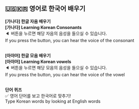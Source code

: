## 🇺🇸🇰🇷 영어로 한국어 배우기
<strong> [가나다] 한글 자음 배우기 </strong><br>
<strong> [가나다] Learning Korean Consonants</strong> <br>
🔈 버튼을 누르면 해당 자음의 음성을 들으실 수 있습니다. <br>
If you press the button, you can hear the voice of the consonant <br><br>

<strong> [아야어] 한글 모음 배우기 </strong> <br>
<strong> [아야어] Learning Korean vowels </strong> <br>
🔈 버튼을 누르면 해당 모음의 음성을 들으실 수 있습니다. <br>
If you press the button, you can hear the voice of the vowel <br><br>

<strong> 단어 퀴즈 </strong> <br>
✅ 영어 단어를 보고 한국어로 맞추기! <br>
Type Korean words by looking at English words <br> <br>
